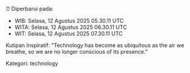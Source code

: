 ⏰ Diperbarui pada:
- WIB: Selasa, 12 Agustus 2025 05.30.11 UTC
- WITA: Selasa, 12 Agustus 2025 06.30.11 UTC
- WIT: Selasa, 12 Agustus 2025 07.30.11 UTC

Kutipan Inspiratif:
"Technology has become as ubiquitous as the air we breathe, so we are no longer conscious of its presence."


Kategori: technology

